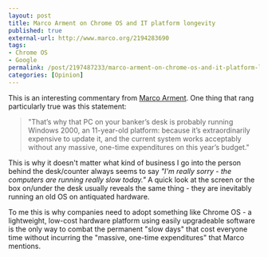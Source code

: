 ```yaml
---
layout: post
title: Marco Arment on Chrome OS and IT platform longevity
published: true
external-url: http://www.marco.org/2194283690
tags:
- Chrome OS
- Google
permalink: /post/2197487233/marco-arment-on-chrome-os-and-it-platform-longevity
categories: [Opinion]
---
```


This is an interesting commentary from [Marco Arment][]. One thing that rang particularly true was this statement:

> "That’s why that PC on your banker’s desk is probably running Windows 2000, an  11-year-old platform: because it’s extraordinarily expensive to update it, and  the current system works acceptably without any massive, one-time expenditures  on this year’s budget."

This is why it doesn't matter what kind of business I go into the person behind the desk/counter always seems to say *"I'm really sorry - the computers are running really slow today."* A quick look at the screen or the box on/under the desk usually reveals the same thing - they are inevitably running an old OS on antiquated hardware.

To me this is why companies need to adopt something like Chrome OS - a lightweight, low-cost hardware platform using easily upgradeable software is the only way to combat the permanent "slow days" that cost everyone time without incurring the "massive, one-time expenditures" that Marco mentions.

[Marco Arment]: http://www.marco.org/
